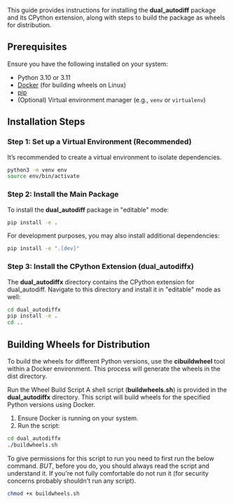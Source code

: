 This guide provides instructions for installing the **dual_autodiff** package and its CPython extension, along with steps to build the package as wheels for distribution.

## Prerequisites

Ensure you have the following installed on your system:

- Python 3.10 or 3.11
- [Docker](https://www.docker.com/) (for building wheels on Linux)
- [pip](https://pip.pypa.io/en/stable/installation/)
- (Optional) Virtual environment manager (e.g., `venv` or `virtualenv`)

## Installation Steps

### Step 1: Set up a Virtual Environment (Recommended)

It’s recommended to create a virtual environment to isolate dependencies.

```bash
python3 -m venv env
source env/bin/activate
```

### Step 2: Install the Main Package
To install the **dual_autodiff** package in "editable" mode:

```bash
pip install -e .
```

For development purposes, you may also install additional dependencies:

```bash
pip install -e ".[dev]"
```

### Step 3: Install the CPython Extension (dual_autodiffx)

The **dual_autodiffx** directory contains the CPython extension for dual_autodiff. Navigate to this directory and install it in "editable" mode as well:
```bash
cd dual_autodiffx
pip install -e .
cd ..
```

## Building Wheels for Distribution

To build the wheels for different Python versions, use the **cibuildwheel** tool within a Docker environment. This process will generate the wheels in the dist directory.

Run the Wheel Build Script
A shell script (**buildwheels.sh**) is provided in the **dual_autodiffx** directory. This script will build wheels for the specified Python versions using Docker.

1) Ensure Docker is running on your system.
2) Run the script:

```bash
cd dual_autodiffx
./buildwheels.sh
```

To give permissions for this script to run you need to first run the below command. *BUT*, before you do, you should always read the script and understand it. If you're not fully comfortable do not run it (for security concerns probably shouldn't run any script).

```bash
chmod +x buildwheels.sh
```